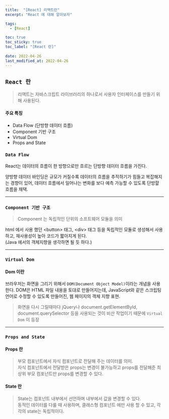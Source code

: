 ```yaml
---
title:  "[React] 리액트란"
excerpt: "React 에 대해 알아보자"

tags:
  - [React]

toc: true
toc_sticky: true
toc_label: "[React 란]"
 
date: 2022-04-26
last_modified_at: 2022-04-26
---
```


## ``React 란``
  > 리액트는 자바스크립트 라이브러리의 하나로서 사용자 인터페이스를 만들기 위해 사용된다. 

#### 주요 특징

- Data Flow (단방향 데이터 흐름)
- Component 기반 구조
- Virtual Dom
- Props and State


### ``Data Flow``
React는 데이터의 흐름이 한 방향으로만 흐르는 단방향 데이터 흐름을 가진다.

양방향 데이터 바인딩은 규모가 커질수록 데이터의 흐름을 추적하기가 힘들고 복잡해지는 경향이 있어, 데이터 흐름에서 일어나는 변화를 보다 예측 가능할 수 있도록 단방햘 흐름을 채택.
  
<hr/>

### ``Component 기반 구조``

> Component 는 독립적인 단위의 소프트웨어 모듈을 의미 <br>

html 에서 사용 했던 \<button> 태그, \<div> 태그 등을 독립적인 모듈로 생성해서 사용하고, 재사용성이 높아 코드가 짧아지게 된다. <br>
(Java 에서의 객체지향을 생각하면 될 듯 하다.)

<hr/>

### ``Virtual Dom``

#### Dom 이란
브라우저는 화면을 그리기 위해서 `DOM(Document Object Model)`이라는 개념을 사용한다. DOM은 HTML 파일 내용을 토대로 만들어지는데, JavaScript와 같은 스크립팅 언어로 수정할 수 있도록 만들어진, 웹 페이지의 객체 지향 표현.

> 화면을 다시 그릴때마다 jQuery나 document.getElementById, document.querySelector 등을 사용되는 것이 비산 작업이기 때문에 `Virtual Dom` 이 등장

<hr/>

### ``Props and State``

#### Props 란

> 부모 컴포넌트에서 자식 컴포넌트로 전달해 주는 데이터를 의미. <br>
> 자식 컴포넌트에서 전달받은 props는 변경이 불가능하고 props를 전달해준 최상위 부모 컴포넌트만 props를 변경할 수 있다.

#### State 란

> State는 컴포넌트 내부에서 선언하며 내부에서 값을 변경할 수 있다. <br>
> 동적인 데이터를 다룰 때 사용하며, 클래스형 컴포넌트 에만 사용 할 수 있고, 각각의 state는 독립적이다.




